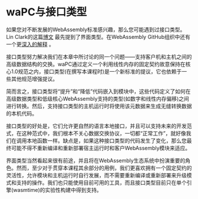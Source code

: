 # waPC与接口类型

如果您对不断发展的WebAssembly标准感兴趣，那么您可能遇到过接口类型。Lin Clark的这篇[博文](https://hacks.mozilla.org/2019/08/webassembly-interface-types/) 最先提到了界面类型。在WebAssembly GitHub组织中还有一个更[深入的解释](https://github.com/WebAssembly/interface-types/blob/master/proposals/interface-types/Explainer.md) 。

接口类型努力解决我们在本章中所讨论的同一个问题——支持客户机和主机之间的高级数据结构的交换。waPC通过定义一个利用线性内存的固定契约故意保持在核心1.0规范之内，接口类型(在撰写本课程时)是一个新标准的提议，它也依赖于一些其他规范增强提议。

简而言之，接口类型将“提升”和“降低”代码嵌入到模块中，这些代码定义了如何在高级数据类型和低级核心WebAssembly支持的类型(如数字和线性内存偏移)之间进行转换。然后，支持接口类型的主机运行时将使用该元数据来生成无缝转换数据的本机代码。

接口类型的好处是，它们允许更自然的语言本地接口，并且可以支持未来的开发范式，在这种范式中，我们根本不关心数据交换协议，一切都“正常工作”，就好像我们在调用本地函数一样。缺点是，如果这种接口类型的代码发生了变化，那么您最终可能不得不重新编译和重新部署宿主运行时和客户WebAssembly模块来适应。

界面类型当然看起来很有前途，并且将在WebAssembly生态系统中扮演重要的角色。然而，至少对于贯穿本课程其余部分的用例，我们更喜欢拥有一个固定契约的灵活性，允许模块和主机运行时自行发展，而不需要重新编译或重新部署来升级模式和支持的操作。我们也只能使用目前可用的工具，而且接口类型目前只在单个引擎(wasmtime)的实验性构建中得到支持。
